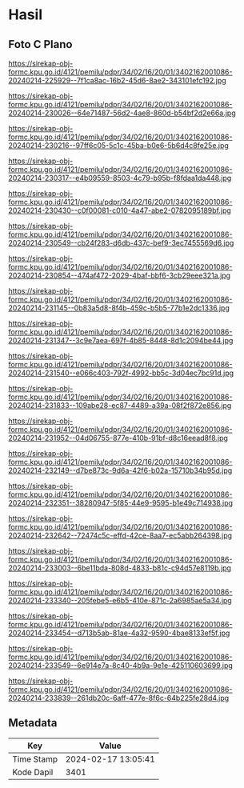 # Hasil

## Foto C Plano

https://sirekap-obj-formc.kpu.go.id/4121/pemilu/pdpr/34/02/16/20/01/3402162001086-20240214-225929--7f1ca8ac-16b2-45d6-8ae2-343101efc192.jpg

https://sirekap-obj-formc.kpu.go.id/4121/pemilu/pdpr/34/02/16/20/01/3402162001086-20240214-230026--64e71487-56d2-4ae8-860d-b54bf2d2e66a.jpg

https://sirekap-obj-formc.kpu.go.id/4121/pemilu/pdpr/34/02/16/20/01/3402162001086-20240214-230216--97ff6c05-5c1c-45ba-b0e6-5b6d4c8fe25e.jpg

https://sirekap-obj-formc.kpu.go.id/4121/pemilu/pdpr/34/02/16/20/01/3402162001086-20240214-230317--e4b09559-8503-4c79-b95b-f8fdaa1da448.jpg

https://sirekap-obj-formc.kpu.go.id/4121/pemilu/pdpr/34/02/16/20/01/3402162001086-20240214-230430--c0f00081-c010-4a47-abe2-0782095189bf.jpg

https://sirekap-obj-formc.kpu.go.id/4121/pemilu/pdpr/34/02/16/20/01/3402162001086-20240214-230549--cb24f283-d6db-437c-bef9-3ec7455569d6.jpg

https://sirekap-obj-formc.kpu.go.id/4121/pemilu/pdpr/34/02/16/20/01/3402162001086-20240214-230854--474af472-2029-4baf-bbf6-3cb29eee321a.jpg

https://sirekap-obj-formc.kpu.go.id/4121/pemilu/pdpr/34/02/16/20/01/3402162001086-20240214-231145--0b83a5d8-8f4b-459c-b5b5-77b1e2dc1336.jpg

https://sirekap-obj-formc.kpu.go.id/4121/pemilu/pdpr/34/02/16/20/01/3402162001086-20240214-231347--3c9e7aea-697f-4b85-8448-8d1c2094be44.jpg

https://sirekap-obj-formc.kpu.go.id/4121/pemilu/pdpr/34/02/16/20/01/3402162001086-20240214-231540--e066c403-792f-4992-bb5c-3d04ec7bc91d.jpg

https://sirekap-obj-formc.kpu.go.id/4121/pemilu/pdpr/34/02/16/20/01/3402162001086-20240214-231833--109abe28-ec87-4489-a39a-08f2f872e856.jpg

https://sirekap-obj-formc.kpu.go.id/4121/pemilu/pdpr/34/02/16/20/01/3402162001086-20240214-231952--04d06755-877e-410b-91bf-d8c16eead8f8.jpg

https://sirekap-obj-formc.kpu.go.id/4121/pemilu/pdpr/34/02/16/20/01/3402162001086-20240214-232149--d7be873c-9d6a-42f6-b02a-15710b34b95d.jpg

https://sirekap-obj-formc.kpu.go.id/4121/pemilu/pdpr/34/02/16/20/01/3402162001086-20240214-232351--38280947-5f85-44e9-9595-b1e49c714938.jpg

https://sirekap-obj-formc.kpu.go.id/4121/pemilu/pdpr/34/02/16/20/01/3402162001086-20240214-232642--72474c5c-effd-42ce-8aa7-ec5abb264398.jpg

https://sirekap-obj-formc.kpu.go.id/4121/pemilu/pdpr/34/02/16/20/01/3402162001086-20240214-233003--6be11bda-808d-4833-b81c-c94d57e8119b.jpg

https://sirekap-obj-formc.kpu.go.id/4121/pemilu/pdpr/34/02/16/20/01/3402162001086-20240214-233340--205febe5-e6b5-410e-871c-2a6985ae5a34.jpg

https://sirekap-obj-formc.kpu.go.id/4121/pemilu/pdpr/34/02/16/20/01/3402162001086-20240214-233454--d713b5ab-81ae-4a32-9590-4bae8133ef5f.jpg

https://sirekap-obj-formc.kpu.go.id/4121/pemilu/pdpr/34/02/16/20/01/3402162001086-20240214-233549--6e914e7a-8c40-4b9a-9e1e-425110603699.jpg

https://sirekap-obj-formc.kpu.go.id/4121/pemilu/pdpr/34/02/16/20/01/3402162001086-20240214-233839--261db20c-6aff-477e-8f6c-64b225fe28d4.jpg


## Metadata

| Key        | Value               |
| ---------- | ------------------- |
| Time Stamp | 2024-02-17 13:05:41 |
| Kode Dapil | 3401                |



